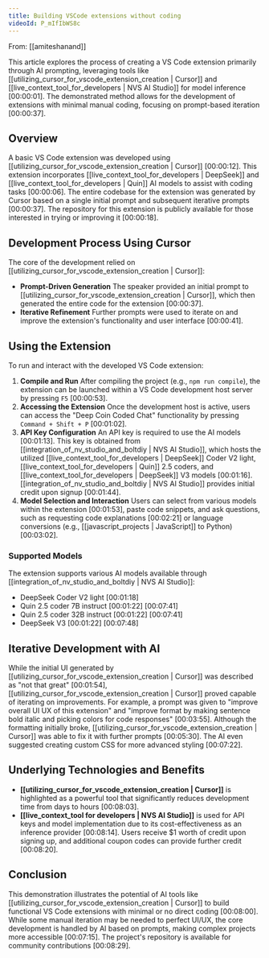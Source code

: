 ```yaml
---
title: Building VSCode extensions without coding
videoId: P_mIfIbWS8c
---
```


From: [[amiteshanand]] <br/> 

This article explores the process of creating a VS Code extension primarily through AI prompting, leveraging tools like [[utilizing_cursor_for_vscode_extension_creation | Cursor]] and [[live_context_tool_for_developers | NVS AI Studio]] for model inference <a class="yt-timestamp" data-t="00:00:01">[00:00:01]</a>. The demonstrated method allows for the development of extensions with minimal manual coding, focusing on prompt-based iteration <a class="yt-timestamp" data-t="00:00:37">[00:00:37]</a>.

## Overview
A basic VS Code extension was developed using [[utilizing_cursor_for_vscode_extension_creation | Cursor]] <a class="yt-timestamp" data-t="00:00:12">[00:00:12]</a>. This extension incorporates [[live_context_tool_for_developers | DeepSeek]] and [[live_context_tool_for_developers | Quin]] AI models to assist with coding tasks <a class="yt-timestamp" data-t="00:00:06">[00:00:06]</a>. The entire codebase for the extension was generated by Cursor based on a single initial prompt and subsequent iterative prompts <a class="yt-timestamp" data-t="00:00:37">[00:00:37]</a>. The repository for this extension is publicly available for those interested in trying or improving it <a class="yt-timestamp" data-t="00:00:18">[00:00:18]</a>.

## Development Process Using Cursor
The core of the development relied on [[utilizing_cursor_for_vscode_extension_creation | Cursor]]:
*   **Prompt-Driven Generation** The speaker provided an initial prompt to [[utilizing_cursor_for_vscode_extension_creation | Cursor]], which then generated the entire code for the extension <a class="yt-timestamp" data-t="00:00:37">[00:00:37]</a>.
*   **Iterative Refinement** Further prompts were used to iterate on and improve the extension's functionality and user interface <a class="yt-timestamp" data-t="00:00:41">[00:00:41]</a>.

## Using the Extension
To run and interact with the developed VS Code extension:
1.  **Compile and Run** After compiling the project (e.g., `npm run compile`), the extension can be launched within a VS Code development host server by pressing `F5` <a class="yt-timestamp" data-t="00:00:53">[00:00:53]</a>.
2.  **Accessing the Extension** Once the development host is active, users can access the "Deep Coin Coded Chat" functionality by pressing `Command + Shift + P` <a class="yt-timestamp" data-t="00:01:02">[00:01:02]</a>.
3.  **API Key Configuration** An API key is required to use the AI models <a class="yt-timestamp" data-t="00:01:13">[00:01:13]</a>. This key is obtained from [[integration_of_nv_studio_and_boltdiy | NVS AI Studio]], which hosts the utilized [[live_context_tool_for_developers | DeepSeek]] Coder V2 light, [[live_context_tool_for_developers | Quin]] 2.5 coders, and [[live_context_tool_for_developers | DeepSeek]] V3 models <a class="yt-timestamp" data-t="00:01:16">[00:01:16]</a>. [[integration_of_nv_studio_and_boltdiy | NVS AI Studio]] provides initial credit upon signup <a class="yt-timestamp" data-t="00:01:44">[00:01:44]</a>.
4.  **Model Selection and Interaction** Users can select from various models within the extension <a class="yt-timestamp" data-t="00:01:53">[00:01:53]</a>, paste code snippets, and ask questions, such as requesting code explanations <a class="yt-timestamp" data-t="00:02:21">[00:02:21]</a> or language conversions (e.g., [[javascript_projects | JavaScript]] to Python) <a class="yt-timestamp" data-t="00:03:02">[00:03:02]</a>.

### Supported Models
The extension supports various AI models available through [[integration_of_nv_studio_and_boltdiy | NVS AI Studio]]:
*   DeepSeek Coder V2 light <a class="yt-timestamp" data-t="00:01:18">[00:01:18]</a>
*   Quin 2.5 coder 7B instruct <a class="yt-timestamp" data-t="00:01:22">[00:01:22]</a> <a class="yt-timestamp" data-t="00:07:41">[00:07:41]</a>
*   Quin 2.5 coder 32B instruct <a class="yt-timestamp" data-t="00:01:22">[00:01:22]</a> <a class="yt-timestamp" data-t="00:07:41">[00:07:41]</a>
*   DeepSeek V3 <a class="yt-timestamp" data-t="00:01:22">[00:01:22]</a> <a class="yt-timestamp" data-t="00:07:48">[00:07:48]</a>

## Iterative Development with AI
While the initial UI generated by [[utilizing_cursor_for_vscode_extension_creation | Cursor]] was described as "not that great" <a class="yt-timestamp" data-t="00:01:54">[00:01:54]</a>, [[utilizing_cursor_for_vscode_extension_creation | Cursor]] proved capable of iterating on improvements. For example, a prompt was given to "improve overall UI UX of this extension" and "improve format by making sentence bold italic and picking colors for code responses" <a class="yt-timestamp" data-t="00:03:55">[00:03:55]</a>. Although the formatting initially broke, [[utilizing_cursor_for_vscode_extension_creation | Cursor]] was able to fix it with further prompts <a class="yt-timestamp" data-t="00:05:30">[00:05:30]</a>. The AI even suggested creating custom CSS for more advanced styling <a class="yt-timestamp" data-t="00:07:22">[00:07:22]</a>.

## Underlying Technologies and Benefits
*   **[[utilizing_cursor_for_vscode_extension_creation | Cursor]]** is highlighted as a powerful tool that significantly reduces development time from days to hours <a class="yt-timestamp" data-t="00:08:03">[00:08:03]</a>.
*   **[[live_context_tool for developers | NVS AI Studio]]** is used for API keys and model implementation due to its cost-effectiveness as an inference provider <a class="yt-timestamp" data-t="00:08:14">[00:08:14]</a>. Users receive $1 worth of credit upon signing up, and additional coupon codes can provide further credit <a class="yt-timestamp" data-t="00:08:20">[00:08:20]</a>.

## Conclusion
This demonstration illustrates the potential of AI tools like [[utilizing_cursor_for_vscode_extension_creation | Cursor]] to build functional VS Code extensions with minimal or no direct coding <a class="yt-timestamp" data-t="00:08:00">[00:08:00]</a>. While some manual iteration may be needed to perfect UI/UX, the core development is handled by AI based on prompts, making complex projects more accessible <a class="yt-timestamp" data-t="00:07:15">[00:07:15]</a>. The project's repository is available for community contributions <a class="yt-timestamp" data-t="00:08:29">[00:08:29]</a>.